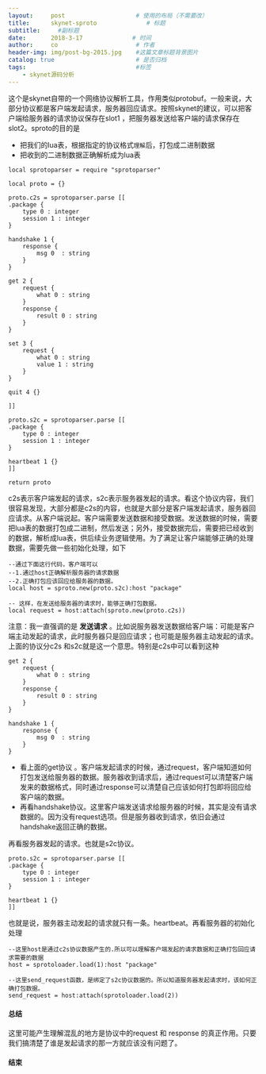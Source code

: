 ```yaml
---
layout:     post                    # 使用的布局（不需要改）
title:      skynet-sproto              # 标题 
subtitle:     #副标题
date:       2018-3-17              # 时间
author:     co                      # 作者
header-img: img/post-bg-2015.jpg    #这篇文章标题背景图片
catalog: true                       # 是否归档
tags:                               #标签
    - skynet源码分析
---
```

这个是skynet自带的一个网络协议解析工具，作用类似protobuf。一般来说，大部分协议都是客户端发起请求，服务器回应请求。按照skynet的建议，可以把客户端给服务器的请求协议保存在slot1 ，把服务器发送给客户端的请求保存在slot2。sproto的目的是
- 把我们的lua表，根据指定的协议格式`理解`后，打包成二进制数据
- 把收到的二进制数据正确解析成为lua表


```
local sprotoparser = require "sprotoparser"

local proto = {}

proto.c2s = sprotoparser.parse [[
.package {
	type 0 : integer
	session 1 : integer
}

handshake 1 {
	response {
		msg 0  : string
	}
}

get 2 {
	request {
		what 0 : string
	}
	response {
		result 0 : string
	}
}

set 3 {
	request {
		what 0 : string
		value 1 : string
	}
}

quit 4 {}

]]

proto.s2c = sprotoparser.parse [[
.package {
	type 0 : integer
	session 1 : integer
}

heartbeat 1 {}
]]

return proto

```
c2s表示客户端发起的请求，s2c表示服务器发起的请求。看这个协议内容，我们很容易发现，大部分都是c2s的内容，也就是大部分是客户端发起请求，服务器回应请求。从客户端说起。客户端需要发送数据和接受数据。发送数据的时候，需要把lua表的数据打包成二进制，然后发送；另外，接受数据完后，需要把已经收到的数据，解析成lua表，供后续业务逻辑使用。为了满足让客户端能够正确的处理数据，需要先做一些初始化处理，如下
```
--通过下面这行代码，客户端可以
--1.通过host正确解析服务器的请求数据
--2.正确打包应该回应给服务器的数据。
local host = sproto.new(proto.s2c):host "package"

-- 这样，在发送给服务器的请求时，能够正确打包数据。
local request = host:attach(sproto.new(proto.c2s)) 
```
注意：我一直强调的是 **发送请求** 。比如说服务器发送数据给客户端：可能是客户端主动发起的请求，此时服务器只是回应请求；也可能是服务器主动发起的请求。上面的协议分c2s 和s2c就是这一个意思。特别是c2s中可以看到这种
```
get 2 {
	request {
		what 0 : string
	}
	response {
		result 0 : string
	}
}

handshake 1 {
	response {
		msg 0  : string
	}
}
```
- 看上面的get协议 。客户端发起请求的时候，通过request，客户端知道如何打包发送给服务器的数据。服务器收到请求后，通过request可以清楚客户端发来的数据格式，同时通过response可以清楚自己应该如何打包即将回应给客户端的数据。  
- 再看handshake协议。这里客户端发送请求给服务器的时候，其实是没有请求数据的。因为没有request选项。但是服务器收到请求，依旧会通过handshake返回正确的数据。


再看服务器发起的请求。也就是s2c协议。
```
proto.s2c = sprotoparser.parse [[
.package {
	type 0 : integer
	session 1 : integer
}

heartbeat 1 {}
]]
```
也就是说，服务器主动发起的请求就只有一条。heartbeat。再看服务器的初始化处理
```
--这里host是通过c2s协议数据产生的.所以可以理解客户端发起的请求数据和正确打包回应请求需要的数据
host = sprotoloader.load(1):host "package"

--这里send_request函数，是绑定了s2c协议数据的。所以知道服务器发起请求时，该如何正确打包数据。
send_request = host:attach(sprotoloader.load(2))
```


#### 总结
这里可能产生理解混乱的地方是协议中的request 和 response 的真正作用。只要我们搞清楚了谁是发起请求的那一方就应该没有问题了。
#### 结束